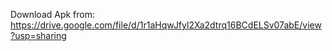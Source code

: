 Download Apk from: https://drive.google.com/file/d/1r1aHqwJfyl2Xa2dtrq16BCdELSv07abE/view?usp=sharing
